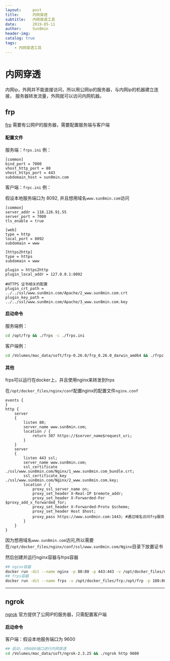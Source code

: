 ```yaml
---
layout:     post
title:      内网穿透
subtitle:   内网穿透工具
date:       2019-05-11
author:     Sun8min
header-img:
catalog: true
tags:
    - 内网穿透工具
---
```


# 内网穿透

内网ip，外网并不能直接访问，所以用公网ip的服务器，与内网ip的机器建立连接，
服务器转发流量，外网就可以访问内网机器。

## frp
[frp] 需要有公网IP的服务器，需要配置服务端与客户端

#### 配置文件

服务端：`frps.ini` 例：
```text
[common]
bind_port = 7000
vhost_http_port = 80
vhost_https_port = 443
subdomain_host = sun8min.com
```

客户端：`frpc.ini` 例：

假设本地服务端口为 8092, 并且想用域名`www.sun8min.com`访问
```text
[common]
server_addr = 118.126.91.55
server_port = 7000
tls_enable = true

[web]
type = http
local_port = 8092
subdomain = www

[https2http]
type = https
subdomain = www

plugin = https2http
plugin_local_addr = 127.0.0.1:8092

#HTTPS 证书相关的配置
plugin_crt_path = ../../ssl/www.sun8min.com/Apache/2_www.sun8min.com.crt
plugin_key_path = ../../ssl/www.sun8min.com/Apache/3_www.sun8min.com.key
```

#### 启动命令

服务端例：
```bash
cd /opt/frp && ./frps -c ./frps.ini
```

客户端例：
```bash
cd /Volumes/mac_data/soft/frp-0.26.0/frp_0.26.0_darwin_amd64 && ./frpc -c ./frpc.ini
```

#### 其他
frps可以运行在docker上，并且使用nginx来转发到frps

在`/opt/docker_files/nginx/conf`配置nginx的配置文件`nginx.conf`
```text
events {
}
http {
    server
    {
        listen 80;
        server_name www.sun8min.com;
        location / {
            return 307 https://$server_name$request_uri;
        }
    }
    server
    {
        listen 443 ssl;
        server_name www.sun8min.com;
        ssl_certificate ./ssl/www.sun8min.com/Nginx/1_www.sun8min.com_bundle.crt;
        ssl_certificate_key ./ssl/www.sun8min.com/Nginx/2_www.sun8min.com.key;
        location / {
            proxy_ssl_server_name on;
            proxy_set_header X-Real-IP $remote_addr;
            proxy_set_header X-Forwarded-For $proxy_add_x_forwarded_for;
            proxy_set_header X-Forwarded-Proto $scheme;
            proxy_set_header Host $host;
            proxy_pass https://www.sun8min.com:1443; #通过域名访问frp服务
        }
    }
}
```

因为想用域名`www.sun8min.com`访问,所以需要在`/opt/docker_files/nginx/conf/ssl/www.sun8min.com/Nginx`目录下放置证书

然后创建并运行nginx容器与frps容器
```bash
## nginx容器
docker run -dit --name nginx -p 80:80 -p 443:443 -v /opt/docker_files/nginx/www:/www -v /opt/docker_files/nginx/conf:/etc/nginx -v /opt/docker_files/nginx/conf/nginx.conf:/etc/nginx/nginx.conf -v /opt/docker_files/nginx/logs:/wwwlogs nginx
## frps容器
docker run -dit --name frps -v /opt/docker_files/frp:/opt/frp -p 180:80 -p 1443:443 -p 7000:7000 ubuntu bash -c "cd /opt/frp && ./frps -c ./frps.ini"
```

---
## ngrok
[ngrok] 官方提供了公网IP的服务器，只需配置客户端

#### 启动命令

客户端：假设本地服务端口为 9600
```bash
## 启动，对9600端口进行内网穿透
cd /Volumes/mac_data/soft/ngrok-2.3.25 && ./ngrok http 9600
```

[frp]: https://github.com/fatedier/frp
[ngrok]: https://github.com/inconshreveable/ngrok